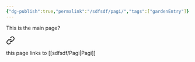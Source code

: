 ```yaml
---
{"dg-publish":true,"permalink":"/sdfsdf/pagi/","tags":["gardenEntry"]}
---
```




This is the main page?


<div class="transclusion internal-embed is-loaded"><a class="markdown-embed-link" href="/sdfsdf/another-page/" aria-label="Open link"><svg xmlns="http://www.w3.org/2000/svg" width="24" height="24" viewBox="0 0 24 24" fill="none" stroke="currentColor" stroke-width="2" stroke-linecap="round" stroke-linejoin="round" class="svg-icon lucide-link"><path d="M10 13a5 5 0 0 0 7.54.54l3-3a5 5 0 0 0-7.07-7.07l-1.72 1.71"></path><path d="M14 11a5 5 0 0 0-7.54-.54l-3 3a5 5 0 0 0 7.07 7.07l1.71-1.71"></path></svg></a><div class="markdown-embed">




this page links to [[sdfsdf/Pagi\|Pagi]]

</div></div>
